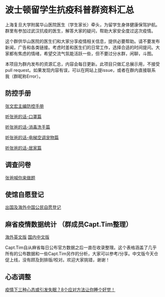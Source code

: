 # 波士顿留学生抗疫科普群资料汇总

上海复旦大学附属华山医院医生（学生家长）牵头，为留学生身体健康保驾护航。群里有参加过武汉抗疫的医生，解答大家的疑问，帮助大家安全度过这次疫情。

这个群供华山医院的医生们和大家分享疫情相关信息，提供必要帮助。请不要发布新闻，广告和各类链接。考虑时差和医生们的日常工作，选择合适的时间提问。大家都有焦虑的情绪，希望交流气氛能活跃一些，但不要过分水群，闲聊，斗图。

本项目为群内发布的资源汇总，内容会每日更新。此项目只做汇总展示用，不接受pull request。如果发现内容有误，可以在网站上提issue，或者在群内直接联系我（群昵称Error）。

## 防控手册

[张文宏主编防控手册](https://mp.weixin.qq.com/s?__biz=MjM5NTA5NzYyMA==&mid=2654122415&idx=2&sn=a003bfaf2926c75fe6e54952a9bd1706&chksm=bd3bacd48a4c25c23353bd9115c8323e4cbe40fd0496c4f04855970e3cf5fe6ae268d70edf12&mpshare=1&scene=1&srcid=0401qmTt83F1hrzENE58bd61&sharer_sharetime=1585706124225&sharer_shareid=ee1ea2b98e9992c95153b40b45d7b31b&key=ef157e112398252ce8060aa91af6b0208afc26039388e66ddc43d7b0f5d7f57f5da6eb36f5236b2323e578916f798db00eafe764f6e04a3cff906e795ccbb17a387384ba8bc5a7bc08957bcb6750d165&ascene=1&uin=Mjg0NTg0NjcwMg%3D%3D&devicetype=Windows+10&version=62080079&lang=zh_CN&exportkey=AVlEQCDSWihEvMzkPRY5y0o%3D&pass_ticket=E2kBsFVXjp19%2BRgVY1tep1HPRY6%2Fvn8LO66XjRik9DCeKsuMq%2BNOqWJWsT0ZlOYm)

[听张爸的话-口罩篇](./文件/听张爸的话-口罩篇.pdf)

[听张爸的话-消毒洗手篇](./文件/听张爸的话-消毒洗手篇.pdf)

[听张爸的话-电梯空调宠物篇](/文件/听张爸的话-电梯空调宠物篇.pdf)

[听张爸的话-居家篇](./文件/听张爸的话-居家篇.pdf)

## 调查问卷

[张爸喊你来做题](https://www.wjx.cn/m/68356296.aspx)

## 使馆自愿登记

[出国及海外中国公民自愿登记](https://ocnr.mfa.gov.cn/expa/)

## 麻省疫情数据统计 （群成员Capt.Tim整理）

[海外英文版](https://bit.ly/MACOVID19STATS)
[国内中文版](https://dwz.cn/dmIaDFDe)

Capt.Tim自从麻省每日公布官方数据之后一直在收录整理。这个表格涵盖了几乎所有的公布数据和一些Capt.Tim另作的分析，大家可以参考/分享。中文版今天仓促上线，没有顾及到排版/校对。欢迎大家挑错，谢谢！

## 心态调整

[疫情下三种心态或引发失眠？8个应对方法让你睡个好觉！](https://mp.weixin.qq.com/s?__biz=MzA3NTI4NTcwNw==&mid=2656482797&idx=1&sn=4b7f3079628d45ef70691c9f25dfea03&chksm=84d0c049b3a7495f9b2446ed5d57e5146b074f0384202713873ea03c1f964290d546aef9944d&mpshare=1&scene=1&srcid=0330uWRza9Ytxq3zq6umi2jL&sharer_sharetime=1585524738943&sharer_shareid=0181e122538394321b0ea79be27f034b&key=d3c910d82594c3d0d4c7cdf696e049dab4a56c829ea522ff27e11565817fcd8b66f1a3ed7bd52b13f03d7438bd1596a0a2fd8aadbb721f9efe0118b44e6f32c2fd51d16350af520b1a21c88fad38821f&ascene=1&uin=Mjg0NTg0NjcwMg%3D%3D&devicetype=Windows+10&version=62080079&lang=zh_CN&exportkey=AXYJU%2BLWIxCMGpGd2xLv%2BPM%3D&pass_ticket=E2kBsFVXjp19%2BRgVY1tep1HPRY6%2Fvn8LO66XjRik9DCeKsuMq%2BNOqWJWsT0ZlOYm)
